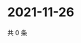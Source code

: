 # 2021-11-26

共 0 条

<!-- BEGIN WEIBO -->
<!-- 最后更新时间 Fri Nov 26 2021 18:16:27 GMT+0800 (China Standard Time) -->

<!-- END WEIBO -->
